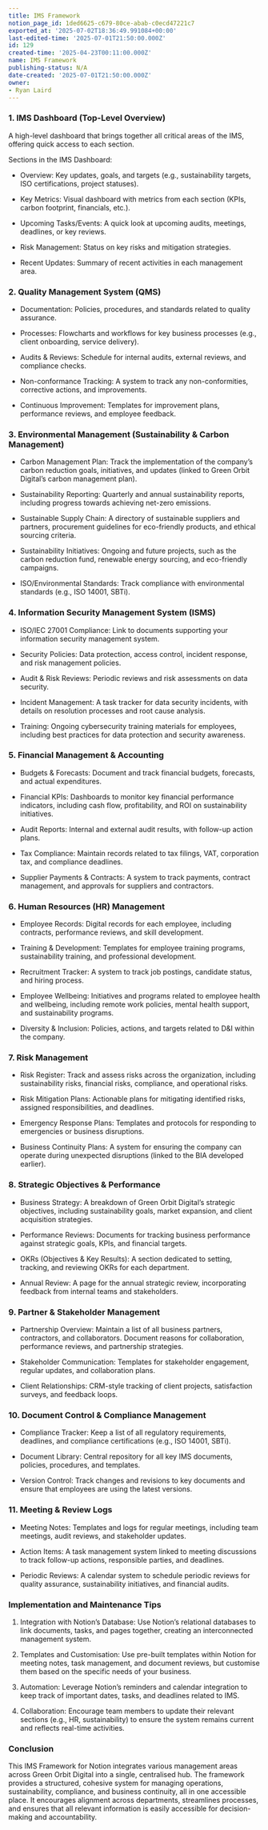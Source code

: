 ```yaml
---
title: IMS Framework
notion_page_id: 1ded6625-c679-80ce-abab-c0ecd47221c7
exported_at: '2025-07-02T18:36:49.991084+00:00'
last-edited-time: '2025-07-01T21:50:00.000Z'
id: 129
created-time: '2025-04-23T00:11:00.000Z'
name: IMS Framework
publishing-status: N/A
date-created: '2025-07-01T21:50:00.000Z'
owner:
- Ryan Laird
---
```




<!-- Unsupported block type: divider -->

### 1. IMS Dashboard (Top-Level Overview)

A high-level dashboard that brings together all critical areas of the IMS, offering quick access to each section.

Sections in the IMS Dashboard:

- Overview: Key updates, goals, and targets (e.g., sustainability targets, ISO certifications, project statuses).

- Key Metrics: Visual dashboard with metrics from each section (KPIs, carbon footprint, financials, etc.).

- Upcoming Tasks/Events: A quick look at upcoming audits, meetings, deadlines, or key reviews.

- Risk Management: Status on key risks and mitigation strategies.

- Recent Updates: Summary of recent activities in each management area.

<!-- Unsupported block type: divider -->

### 2. Quality Management System (QMS)

- Documentation: Policies, procedures, and standards related to quality assurance.

- Processes: Flowcharts and workflows for key business processes (e.g., client onboarding, service delivery).

- Audits & Reviews: Schedule for internal audits, external reviews, and compliance checks.

- Non-conformance Tracking: A system to track any non-conformities, corrective actions, and improvements.

- Continuous Improvement: Templates for improvement plans, performance reviews, and employee feedback.

<!-- Unsupported block type: divider -->

### 3. Environmental Management (Sustainability & Carbon Management)

- Carbon Management Plan: Track the implementation of the company’s carbon reduction goals, initiatives, and updates (linked to Green Orbit Digital’s carbon management plan).

- Sustainability Reporting: Quarterly and annual sustainability reports, including progress towards achieving net-zero emissions.

- Sustainable Supply Chain: A directory of sustainable suppliers and partners, procurement guidelines for eco-friendly products, and ethical sourcing criteria.

- Sustainability Initiatives: Ongoing and future projects, such as the carbon reduction fund, renewable energy sourcing, and eco-friendly campaigns.

- ISO/Environmental Standards: Track compliance with environmental standards (e.g., ISO 14001, SBTi).

<!-- Unsupported block type: divider -->

### 4. Information Security Management System (ISMS)

- ISO/IEC 27001 Compliance: Link to documents supporting your information security management system.

- Security Policies: Data protection, access control, incident response, and risk management policies.

- Audit & Risk Reviews: Periodic reviews and risk assessments on data security.

- Incident Management: A task tracker for data security incidents, with details on resolution processes and root cause analysis.

- Training: Ongoing cybersecurity training materials for employees, including best practices for data protection and security awareness.

<!-- Unsupported block type: divider -->

### 5. Financial Management & Accounting

- Budgets & Forecasts: Document and track financial budgets, forecasts, and actual expenditures.

- Financial KPIs: Dashboards to monitor key financial performance indicators, including cash flow, profitability, and ROI on sustainability initiatives.

- Audit Reports: Internal and external audit results, with follow-up action plans.

- Tax Compliance: Maintain records related to tax filings, VAT, corporation tax, and compliance deadlines.

- Supplier Payments & Contracts: A system to track payments, contract management, and approvals for suppliers and contractors.

<!-- Unsupported block type: divider -->

### 6. Human Resources (HR) Management

- Employee Records: Digital records for each employee, including contracts, performance reviews, and skill development.

- Training & Development: Templates for employee training programs, sustainability training, and professional development.

- Recruitment Tracker: A system to track job postings, candidate status, and hiring process.

- Employee Wellbeing: Initiatives and programs related to employee health and wellbeing, including remote work policies, mental health support, and sustainability programs.

- Diversity & Inclusion: Policies, actions, and targets related to D&I within the company.

<!-- Unsupported block type: divider -->

### 7. Risk Management

- Risk Register: Track and assess risks across the organization, including sustainability risks, financial risks, compliance, and operational risks.

- Risk Mitigation Plans: Actionable plans for mitigating identified risks, assigned responsibilities, and deadlines.

- Emergency Response Plans: Templates and protocols for responding to emergencies or business disruptions.

- Business Continuity Plans: A system for ensuring the company can operate during unexpected disruptions (linked to the BIA developed earlier).

<!-- Unsupported block type: divider -->

### 8. Strategic Objectives & Performance

- Business Strategy: A breakdown of Green Orbit Digital’s strategic objectives, including sustainability goals, market expansion, and client acquisition strategies.

- Performance Reviews: Documents for tracking business performance against strategic goals, KPIs, and financial targets.

- OKRs (Objectives & Key Results): A section dedicated to setting, tracking, and reviewing OKRs for each department.

- Annual Review: A page for the annual strategic review, incorporating feedback from internal teams and stakeholders.

<!-- Unsupported block type: divider -->

### 9. Partner & Stakeholder Management

- Partnership Overview: Maintain a list of all business partners, contractors, and collaborators. Document reasons for collaboration, performance reviews, and partnership strategies.

- Stakeholder Communication: Templates for stakeholder engagement, regular updates, and collaboration plans.

- Client Relationships: CRM-style tracking of client projects, satisfaction surveys, and feedback loops.

<!-- Unsupported block type: divider -->

### 10. Document Control & Compliance Management

- Compliance Tracker: Keep a list of all regulatory requirements, deadlines, and compliance certifications (e.g., ISO 14001, SBTi).

- Document Library: Central repository for all key IMS documents, policies, procedures, and templates.

- Version Control: Track changes and revisions to key documents and ensure that employees are using the latest versions.

<!-- Unsupported block type: divider -->

### 11. Meeting & Review Logs

- Meeting Notes: Templates and logs for regular meetings, including team meetings, audit reviews, and stakeholder updates.

- Action Items: A task management system linked to meeting discussions to track follow-up actions, responsible parties, and deadlines.

- Periodic Reviews: A calendar system to schedule periodic reviews for quality assurance, sustainability initiatives, and financial audits.

<!-- Unsupported block type: divider -->

### Implementation and Maintenance Tips

1. Integration with Notion’s Database: Use Notion’s relational databases to link documents, tasks, and pages together, creating an interconnected management system.

1. Templates and Customisation: Use pre-built templates within Notion for meeting notes, task management, and document reviews, but customise them based on the specific needs of your business.

1. Automation: Leverage Notion’s reminders and calendar integration to keep track of important dates, tasks, and deadlines related to IMS.

1. Collaboration: Encourage team members to update their relevant sections (e.g., HR, sustainability) to ensure the system remains current and reflects real-time activities.

<!-- Unsupported block type: divider -->

### Conclusion

This IMS Framework for Notion integrates various management areas across Green Orbit Digital into a single, centralised hub. The framework provides a structured, cohesive system for managing operations, sustainability, compliance, and business continuity, all in one accessible place. It encourages alignment across departments, streamlines processes, and ensures that all relevant information is easily accessible for decision-making and accountability.